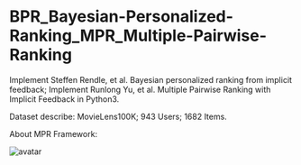 # BPR_Bayesian-Personalized-Ranking_MPR_Multiple-Pairwise-Ranking

Implement Steffen Rendle, et al. Bayesian personalized ranking from implicit feedback;
Implement Runlong Yu, et al. Multiple Pairwise Ranking with Implicit Feedback in Python3.

Dataset describe: MovieLens100K; 943 Users; 1682 Items.

About MPR Framework:

![avatar](http://pic.rsun.tech/MPR.PNG)
